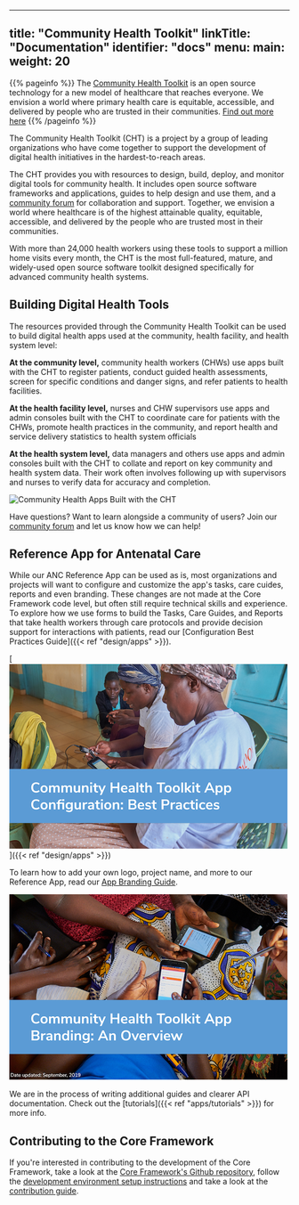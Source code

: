 
---
title: "Community Health Toolkit"
linkTitle: "Documentation"
identifier: "docs"
menu:
  main:
    weight: 20
---

{{% pageinfo %}}
The [Community Health Toolkit](https://communityhealthtoolkit.org) is an open source technology for a new model of healthcare that reaches everyone. We envision a world where primary health care is equitable, accessible, and delivered by people who are trusted in their communities. [Find out more here](..)
{{% /pageinfo %}}

The Community Health Toolkit (CHT) is a project by a group of leading organizations who have come together to support the development of digital health initiatives in the hardest-to-reach areas. 

The CHT provides you with resources to design, build, deploy, and monitor digital tools for community health. It includes open source software frameworks and applications, guides to help design and use them, and a [community forum](https://forum.communityhealthtoolkit.org/) for collaboration and support.  Together, we envision a world where healthcare is of the highest attainable quality, equitable, accessible, and delivered by the people who are trusted most in their communities.  

With more than 24,000 health workers using these tools to support a million home visits every month, the CHT is the most full-featured, mature, and widely-used open source software toolkit designed specifically for advanced community health systems. 

## Building Digital Health Tools

The resources provided through the Community Health Toolkit can be used to build digital health apps used at the community, health facility, and health system level:

**At the community level,** community health workers (CHWs) use apps built with the CHT to register patients, conduct guided health assessments, screen for specific conditions and danger signs, and refer patients to health facilities.

**At the health facility level,** nurses and CHW supervisors use apps and admin consoles built with the CHT to coordinate care for patients with the CHWs, promote health practices in the community, and report health and service delivery statistics to health system officials

**At the health system level,** data managers and others use apps and admin consoles built with the CHT to collate and report on key community and health system data. Their work often involves following up with supervisors and nurses to verify data for accuracy and completion.

![Community Health Apps Built with the CHT](appdemo-trio.gif)

Have questions? Want to learn alongside a community of users? Join our [community forum](https://forum.communityhealthtoolkit.org) and let us know how we can help!

## Reference App for Antenatal Care

While our ANC Reference App can be used as is, most organizations and projects will want to configure and customize the app's tasks, care cuides, reports and even branding. These changes are not made at the Core Framework code level, but often still require technical skills and experience. To explore how we use forms to build the Tasks, Care Guides, and Reports that take health workers through care protocols and provide decision support for interactions with patients, read our [Configuration Best Practices Guide]({{< ref "design/apps" >}}).

[![ANC Confuguration](preview-configuration-best-practices-overview.png)]({{< ref "design/apps" >}})

To learn how to add your own logo, project name, and more to our Reference App, read our [App Branding Guide](resources/app-branding-overview.pdf).

[![App Branding Overview](preview-app-branding-overview.png)](resources/app-branding-overview.pdf)

We are in the process of writing additional guides and clearer API documentation. Check out the [tutorials]({{< ref "apps/tutorials" >}}) for more info.

## Contributing to the Core Framework

If you're interested in contributing to the development of the Core Framework, take a look at the [Core Framework's Github repository](https://github.com/medic/cht-core), follow the [development environment setup instructions](https://github.com/medic/medic/blob/master/DEVELOPMENT.md) and take a look at the [contribution guide](https://github.com/medic/medic/blob/master/CONTRIBUTING.md).
